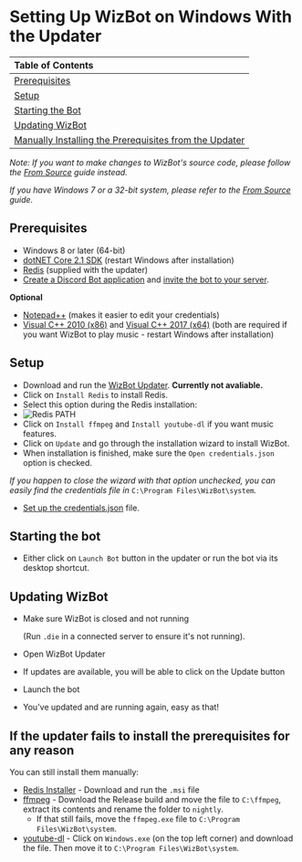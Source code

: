 # Setting Up WizBot on Windows With the Updater

| Table of Contents |
| :--- |
| [Prerequisites](#prerequisites) |
| [Setup](#setup) |
| [Starting the Bot](#starting-the-bot) |
| [Updating WizBot](#updating-wizbot) |
| [Manually Installing the Prerequisites from the Updater](#if-the-updater-fails-to-install-the-prerequisites-for-any-reason) |

*Note: If you want to make changes to WizBot's source code, please follow the [From Source](https://wizbot.readthedocs.io/en/latest/guides/From%20Source/) guide instead.*

*If you have Windows 7 or a 32-bit system, please refer to the [From Source](https://wizbot.readthedocs.io/en/latest/guides/From%20Source/) guide.*

## Prerequisites

* Windows 8 or later \(64-bit\)
* [dotNET Core 2.1 SDK](https://www.microsoft.com/net/download/dotnet-core/2.1) \(restart Windows after installation\)
* [Redis](https://github.com/MicrosoftArchive/redis/releases/download/win-3.0.504/Redis-x64-3.0.504.msi) \(supplied with the updater\)
* [Create a Discord Bot application](http://wizbot.readthedocs.io/en/latest/JSON%20Explanations/#creating-discord-bot-application) and [invite the bot to your server](http://wizbot.readthedocs.io/en/latest/JSON%20Explanations/#inviting-your-bot-to-your-server).

**Optional**

* [Notepad++](https://notepad-plus-plus.org/) \(makes it easier to edit your credentials\)
* [Visual C++ 2010 \(x86\)](https://download.microsoft.com/download/1/6/5/165255E7-1014-4D0A-B094-B6A430A6BFFC/vcredist_x86.exe) and [Visual C++ 2017 \(x64\)](https://aka.ms/vs/15/release/vc_redist.x64.exe) \(both are required if you want WizBot to play music - restart Windows after installation\)

## Setup

* Download and run the [WizBot Updater](https://dl.wizbot.cc/). **Currently not avaliable.**
* Click on `Install Redis` to install Redis.
* Select this option during the Redis installation:
* ![Redis PATH](https://i.imgur.com/uUby6Xw.png)
* Click on `Install ffmpeg` and `Install youtube-dl` if you want music features.  
* Click on `Update` and go through the installation wizard to install WizBot.
* When installation is finished, make sure the `Open credentials.json` option is checked.

_If you happen to close the wizard with that option unchecked, you can easily find the credentials file in_ `C:\Program Files\WizBot\system`_._

* [Set up the credentials.json](http://wizbot.readthedocs.io/en/latest/JSON%20Explanations/#setting-up-credentialsjson-file) file.

## Starting the bot

* Either click on `Launch Bot` button in the updater or run the bot via its desktop shortcut.

## Updating WizBot

* Make sure WizBot is closed and not running              

  \(Run `.die` in a connected server to ensure it's not running\).

* Open WizBot Updater
* If updates are available, you will be able to click on the Update button
* Launch the bot
* You've updated and are running again, easy as that!

## If the updater fails to install the prerequisites for any reason

You can still install them manually:

* [Redis Installer](https://github.com/MicrosoftArchive/redis/releases/tag/win-3.0.504) - Download and run the `.msi` file
* [ffmpeg](https://ffmpeg.zeranoe.com/builds/) - Download the Release build and move the file to `C:\ffmpeg`, extract its contents and rename the folder to `nightly`.
  * If that still fails, move the `ffmpeg.exe` file to `C:\Program Files\WizBot\system`.
* [youtube-dl](https://rg3.github.io/youtube-dl/download.html) - Click on `Windows.exe` \(on the top left corner\) and download the file. Then move it to `C:\Program Files\WizBot\system`.

